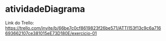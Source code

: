 # atividadeDiagrama

Link do Trello: https://trello.com/invite/b/66be7c0cf8619823f26be571/ATTI153f13c9c6a716693662107ce381015eE73D180E/exercicio-01
